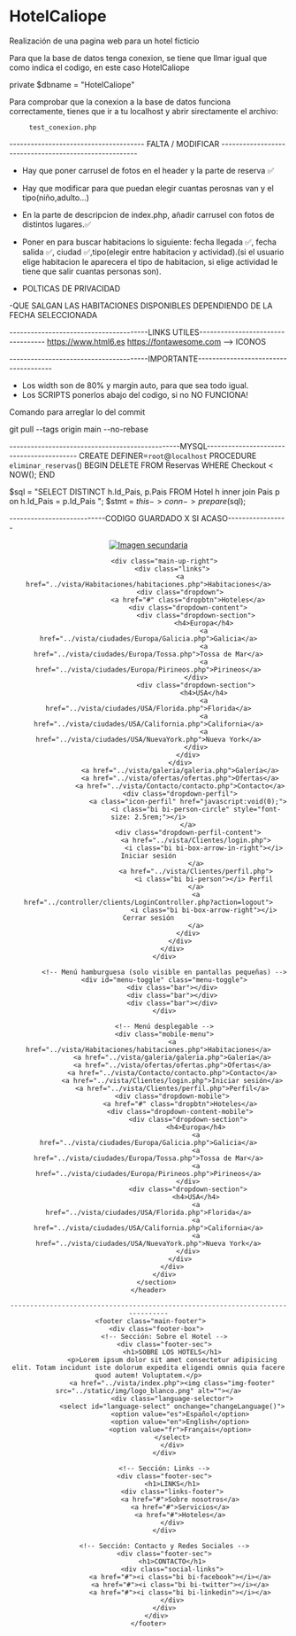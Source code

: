 # HotelCaliope
Realización de una pagina web para un hotel ficticio

Para que la base de datos tenga conexion, se tiene que llmar igual que como indica el codigo, en este caso HotelCaliope

private $dbname = "HotelCaliope"

Para comprobar que la conexion a la base de datos funciona correctamente, tienes que ir a tu localhost y abrir sirectamente el archivo:

         test_conexion.php

-------------------------------------- FALTA / MODIFICAR ------------------------------------------------------

- Hay que poner carrusel de fotos en el header y la parte de reserva ✅
- Hay que modificar para que puedan elegir cuantas perosnas van y el tipo(niño,adulto...)
- En la parte de descripcion de index.php, añadir carrusel con fotos de distintos lugares.✅
- Poner en para buscar habitacions lo siguiente: fecha llegada ✅, fecha salida ✅, ciudad ✅,tipo(elegir entre habitacion y actividad).(si el usuario elige habitacion le aparecera el tipo de habitacion, si elige actividad le tiene que salir cuantas personas son).

- POLTICAS DE PRIVACIDAD 


-QUE SALGAN LAS HABITACIONES DISPONIBLES DEPENDIENDO DE LA FECHA SELECCIONADA









---------------------------------------LINKS UTILES----------------------------------
https://www.html6.es
https://fontawesome.com --> ICONOS

---------------------------------------IMPORTANTE-------------------------------------

- Los width son de 80% y margin auto, para que sea todo igual.
- Los SCRIPTS ponerlos abajo del codigo, si no NO FUNCIONA!


Comando para arreglar lo del commit

git pull --tags origin main --no-rebase





------------------------------------------------MYSQL-----------------------------------------
CREATE DEFINER=`root`@`localhost` PROCEDURE `eliminar_reservas`()
BEGIN
    DELETE FROM Reservas WHERE Checkout < NOW();
END



 $sql = "SELECT DISTINCT h.Id_Pais, p.Pais FROM Hotel h inner join Pais p on h.Id_Pais = p.Id_Pais ";
            $stmt = $this->conn->prepare($sql);



---------------------------CODIGO GUARDADO X SI ACASO-----------------

  <header>
        <section class="main-up">
            <div class="main-up-left">
                <a href="../vista/index.php"><img src="../static/img/logo_blanco.png" alt="Imagen secundaria"></a>
            </div>

            <div class="main-up-right">
                <div class="links">
                    <a href="../vista/Habitaciones/habitaciones.php">Habitaciones</a>
                    <div class="dropdown">
                        <a href="#" class="dropbtn">Hoteles</a>
                        <div class="dropdown-content">
                            <div class="dropdown-section">
                                <h4>Europa</h4>
                                <a href="../vista/ciudades/Europa/Galicia.php">Galicia</a>
                                <a href="../vista/ciudades/Europa/Tossa.php">Tossa de Mar</a>
                                <a href="../vista/ciudades/Europa/Pirineos.php">Pirineos</a>
                            </div>
                            <div class="dropdown-section">
                                <h4>USA</h4>
                                <a href="../vista/ciudades/USA/Florida.php">Florida</a>
                                <a href="../vista/ciudades/USA/California.php">California</a>
                                <a href="../vista/ciudades/USA/NuevaYork.php">Nueva York</a>
                            </div>
                        </div>
                    </div>
                    <a href="../vista/galeria/galeria.php">Galería</a>
                    <a href="../vista/ofertas/ofertas.php">Ofertas</a>
                    <a href="../vista/Contacto/contacto.php">Contacto</a>
                    <div class="dropdown-perfil">
                        <a class="icon-perfil" href="javascript:void(0);">
                            <i class="bi bi-person-circle" style="font-size: 2.5rem;"></i>
                        </a>
                        <div class="dropdown-perfil-content">
                            <a href="../vista/Clientes/login.php">
                                <i class="bi bi-box-arrow-in-right"></i> Iniciar sesión
                            </a>
                            <a href="../vista/Clientes/perfil.php">
                                <i class="bi bi-person"></i> Perfil
                            </a>
                            <a href="../controller/clients/LoginController.php?action=logout">
                                <i class="bi bi-box-arrow-right"></i> Cerrar sesión
                            </a>
                        </div>
                    </div>
                </div>
            </div>

            <!-- Menú hamburguesa (solo visible en pantallas pequeñas) -->
            <div id="menu-toggle" class="menu-toggle">
                <div class="bar"></div>
                <div class="bar"></div>
                <div class="bar"></div>
            </div>

            <!-- Menú desplegable -->
            <div class="mobile-menu">
                <a href="../vista/Habitaciones/habitaciones.php">Habitaciones</a>
                <a href="../vista/galeria/galeria.php">Galería</a>
                <a href="../vista/ofertas/ofertas.php">Ofertas</a>
                <a href="../vista/Contacto/contacto.php">Contacto</a>
                <a href="../vista/Clientes/login.php">Iniciar sesión</a>
                <a href="../vista/Clientes/perfil.php">Perfil</a>
                <div class="dropdown-mobile">
                    <a href="#" class="dropbtn">Hoteles</a>
                    <div class="dropdown-content-mobile">
                        <div class="dropdown-section">
                            <h4>Europa</h4>
                            <a href="../vista/ciudades/Europa/Galicia.php">Galicia</a>
                            <a href="../vista/ciudades/Europa/Tossa.php">Tossa de Mar</a>
                            <a href="../vista/ciudades/Europa/Pirineos.php">Pirineos</a>
                        </div>
                        <div class="dropdown-section">
                            <h4>USA</h4>
                            <a href="../vista/ciudades/USA/Florida.php">Florida</a>
                            <a href="../vista/ciudades/USA/California.php">California</a>
                            <a href="../vista/ciudades/USA/NuevaYork.php">Nueva York</a>
                        </div>
                    </div>
                </div>
            </div>
        </section>
    </header>

    --------------------------------------------------------------------------------
     <footer class="main-footer">
        <div class="footer-box">
            <!-- Sección: Sobre el Hotel -->
            <div class="footer-sec">
                <h1>SOBRE LOS HOTELS</h1>
                <p>Lorem ipsum dolor sit amet consectetur adipisicing elit. Totam incidunt iste dolorum expedita eligendi omnis quia facere quod autem! Voluptatem.</p>
                <a href="../vista/index.php"><img class="img-footer" src="../static/img/logo_blanco.png" alt=""></a>
                <div class="language-selector">
                <select id="language-select" onchange="changeLanguage()">
                    <option value="es">Español</option>
                    <option value="en">English</option>
                    <option value="fr">Français</option>
                </select>
                </div>
            </div>

            <!-- Sección: Links -->
            <div class="footer-sec">
                <h1>LINKS</h1>
                <div class="links-footer">
                    <a href="#">Sobre nosotros</a>
                    <a href="#">Servicios</a>
                    <a href="#">Hoteles</a>
                </div>
            </div>

            <!-- Sección: Contacto y Redes Sociales -->
            <div class="footer-sec">
                <h1>CONTACTO</h1>
                <div class="social-links">
                    <a href="#"><i class="bi bi-facebook"></i></a>
                    <a href="#"><i class="bi bi-twitter"></i></a>
                    <a href="#"><i class="bi bi-linkedin"></i></a>
                </div>
            </div>
        </div>
    </footer>